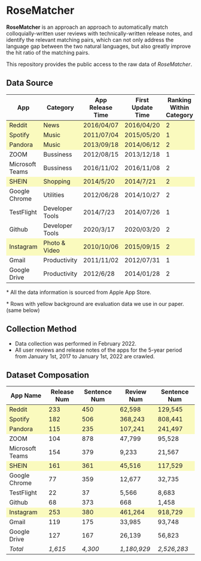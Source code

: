 # RoseMatcher

**RoseMatcher** is an approach an approach to automatically match colloquially-written user reviews with technically-written release notes, and identify the relevant matching pairs, which can not only address the language gap between the two natural languages, but also greatly improve the hit ratio of the matching pairs.

This repository provides the public access to the raw data of *RoseMatcher*.

## Data Source

<table>
<thead>
  <tr>
    <th>App</th>
    <th>Category</th>
    <th>App Release Time</th>
    <th>First Update Time</th>
    <th>Ranking Within Category</th>
  </tr>
</thead>
<tbody>
  <tr>
    <td bgcolor="fafabe">Reddit</td>
    <td bgcolor="fafabe">News</td>
    <td bgcolor="fafabe">2016/04/07</td>
    <td bgcolor="fafabe">2016/04/20</td>
    <td bgcolor="fafabe">2</td>
  </tr>
  <tr>
    <td bgcolor="fafabe">Spotify</td>
    <td bgcolor="fafabe">Music</td>
    <td bgcolor="fafabe">2011/07/04</td>
    <td bgcolor="fafabe">2015/05/20</td>
    <td bgcolor="fafabe">1</td>
  </tr>
  <tr>
    <td bgcolor="fafabe">Pandora</td>
    <td bgcolor="fafabe">Music</td>
    <td bgcolor="fafabe">2013/09/18</td>
    <td bgcolor="fafabe">2014/06/12</td>
    <td bgcolor="fafabe">2</td>
  </tr>
  <tr>
    <td>ZOOM</td>
    <td>Bussiness</td>
    <td>2012/08/15</td>
    <td>2013/12/18</td>
    <td>1</td>
  </tr>
  <tr>
    <td>Microsoft Teams</td>
    <td>Bussiness</td>
    <td>2016/11/02</td>
    <td>2016/11/08</td>
    <td>2</td>
  </tr>
  <tr>
    <td bgcolor="fafabe">SHEIN</td>
    <td bgcolor="fafabe">Shopping</td>
    <td bgcolor="fafabe">2014/5/20</td>
    <td bgcolor="fafabe">2014/7/21</td>
    <td bgcolor="fafabe">2</td>
  </tr>
  <tr>
    <td>Google Chrome</td>
    <td>Utilities</td>
    <td>2012/06/28</td>
    <td>2014/10/27</td>
    <td>2</td>
  </tr>
  <tr>
    <td>TestFlight</td>
    <td>Developer Tools</td>
    <td>2014/7/23</td>
    <td>2014/07/26</td>
    <td>1</td>
  </tr>
  <tr>
    <td>Github</td>
    <td>Developer Tools</td>
    <td>2020/3/17</td>
    <td>2020/03/20</td>
    <td>2</td>
  </tr>
  <tr>
    <td bgcolor="fafabe">Instagram</td>
    <td bgcolor="fafabe">Photo &amp; Video</td>
    <td bgcolor="fafabe">2010/10/06</td>
    <td bgcolor="fafabe">2015/09/15</td>
    <td bgcolor="fafabe">2</td>
  </tr>
  <tr>
    <td>Gmail</td>
    <td>Productivity</td>
    <td>2011/11/02</td>
    <td>2012/07/31</td>
    <td>1</td>
  </tr>
  <tr>
    <td>Google Drive</td>
    <td>Productivity</td>
    <td>2012/6/28</td>
    <td>2014/01/28</td>
    <td>2</td>
  </tr>
</tbody>
</table>

\* All the data information is sourced from Apple App Store.

\* Rows with yellow background are evaluation data we use in our paper. (same below)

## Collection Method

* Data collection was performed in February 2022.
* All user reviews and release notes of the apps for the 5-year period from January 1st, 2017 to January 1st, 2022 are crawled. 

## Dataset Composation

<table>
<thead>
  <tr>
    <th>App Name</th>
    <th>Release Num</th>
    <th>Sentence Num</th>
    <th>Review Num</th>
    <th>Sentence Num</th>
  </tr>
</thead>
<tbody>
  <tr>
    <td bgcolor="fafabe">Reddit</td>
    <td bgcolor="fafabe">233</td>
    <td bgcolor="fafabe">450</td>
    <td bgcolor="fafabe">62,598</td>
    <td bgcolor="fafabe">129,545</td>
  </tr>
  <tr>
    <td bgcolor="fafabe">Spotify</td>
    <td bgcolor="fafabe">182</td>
    <td bgcolor="fafabe">506</td>
    <td bgcolor="fafabe">368,243</td>
    <td bgcolor="fafabe">808,441</td>
  </tr>
  <tr>
    <td bgcolor="fafabe">Pandora</td>
    <td bgcolor="fafabe">115</td>
    <td bgcolor="fafabe">235</td>
    <td bgcolor="fafabe">107,241</td>
    <td bgcolor="fafabe">241,497</td>
  </tr>
  <tr>
    <td>ZOOM</td>
    <td>104</td>
    <td>878</td>
    <td>47,799</td>
    <td>95,528</td>
  </tr>
  <tr>
    <td>Microsoft Teams</td>
    <td>154</td>
    <td>379</td>
    <td>9,233</td>
    <td>21,567</td>
  </tr>
  <tr>
    <td bgcolor="fafabe">SHEIN</td>
    <td bgcolor="fafabe">161</td>
    <td bgcolor="fafabe">361</td>
    <td bgcolor="fafabe">45,516</td>
    <td bgcolor="fafabe">117,529</td>
  </tr>
  <tr>
    <td>Google Chrome</td>
    <td>77</td>
    <td>359</td>
    <td>12,677</td>
    <td>32,735</td>
  </tr>
  <tr>
    <td>TestFlight</td>
    <td>22</td>
    <td>37</td>
    <td>5,566</td>
    <td>8,683</td>
  </tr>
  <tr>
    <td>Github</td>
    <td>68</td>
    <td>373</td>
    <td>668</td>
    <td>1,458</td>
  </tr>
  <tr>
    <td bgcolor="fafabe">Instagram</td>
    <td bgcolor="fafabe">253</td>
    <td bgcolor="fafabe">380</td>
    <td bgcolor="fafabe">461,264</td>
    <td bgcolor="fafabe">918,729</td>
  </tr>
  <tr>
    <td>Gmail</td>
    <td>119</td>
    <td>175</td>
    <td>33,985</td>
    <td>93,748</td>
  </tr>
  <tr>
    <td>Google Drive</td>
    <td>127</td>
    <td>167</td>
    <td>26,139</td>
    <td>56,823</td>
  </tr>
  <tr>
    <td><i>Total</i></td>
    <td><i>1,615</td>
    <td><i>4,300</td>
    <td><i>1,180,929</td>
    <td><i>2,526,283</td>
  </tr>
</tbody>
</table>